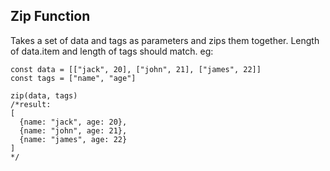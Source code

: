 ## Zip Function
Takes a set of data and tags as parameters and zips them together.
Length of data.item and length of tags should match.
eg:
```
const data = [["jack", 20], ["john", 21], ["james", 22]]
const tags = ["name", "age"]

zip(data, tags)
/*result:
[
  {name: "jack", age: 20},
  {name: "john", age: 21},
  {name: "james", age: 22}
]
*/
```
